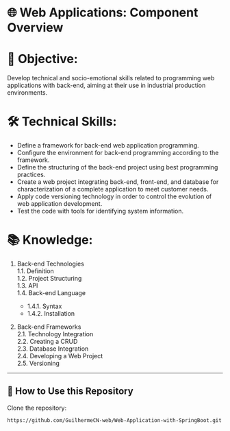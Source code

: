 # 🌐 Web Applications: Component Overview

# 🎯 Objective:

Develop technical and socio-emotional skills related to programming
web applications with back-end, aiming at their use in industrial production
environments.

# 🛠️ Technical Skills:

- Define a framework for back-end web application programming.  
- Configure the environment for back-end programming according to the framework.  
- Define the structuring of the back-end project using best programming practices.  
- Create a web project integrating back-end, front-end, and database for
characterization of a complete application to meet customer needs.  
- Apply code versioning technology in order to control the evolution of
web application development.  
- Test the code with tools for identifying system information.  

# 📚 Knowledge:

1. Back-end Technologies  
   1.1. Definition  
   1.2. Project Structuring  
   1.3. API  
   1.4. Back-end Language  
   - 1.4.1. Syntax  
   - 1.4.2. Installation  

2. Back-end Frameworks  
   2.1. Technology Integration  
   2.2. Creating a CRUD  
   2.3. Database Integration  
   2.4. Developing a Web Project  
   2.5. Versioning
   
---

## 🚀 How to Use this Repository
Clone the repository:
```bash
https://github.com/GuilhermeCN-web/Web-Application-with-SpringBoot.git
